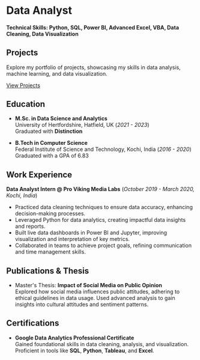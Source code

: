 # Data Analyst

#### Technical Skills: Python, SQL, Power BI, Advanced Excel, VBA, Data Cleaning, Data Visualization

## Projects
Explore my portfolio of projects, showcasing my skills in data analysis, machine learning, and data visualization.

[View Projects](projects.md)

## Education
- **M.Sc. in Data Science and Analytics**  
  University of Hertfordshire, Hatfield, UK (_2021 - 2023_)  
  Graduated with **Distinction**

- **B.Tech in Computer Science**  
  Federal Institute of Science and Technology, Kochi, India (_2016 - 2020_)  
  Graduated with a GPA of 6.83

## Work Experience
**Data Analyst Intern @ Pro Viking Media Labs** (_October 2019 - March 2020, Kochi, India_)  
- Practiced data cleaning techniques to ensure data accuracy, enhancing decision-making processes.
- Leveraged Python for data analytics, creating impactful data insights and reports.
- Built live data dashboards in Power BI and Jupyter, improving visualization and interpretation of key metrics.
- Collaborated in teams to achieve project goals, refining communication and time management skills.

## Publications & Thesis
- Master's Thesis: **Impact of Social Media on Public Opinion**  
  Explored how social media influences public attitudes, adhering to ethical guidelines in data usage. Used advanced analysis to gain insights into cultural attitudes and sentiment patterns.

## Certifications
- **Google Data Analytics Professional Certificate**  
  Gained foundational skills in data cleaning, analysis, and visualization. Proficient in tools like **SQL**, **Python**, **Tableau**, and **Excel**.


<div class="clear-float">
  <!-- The GitHub or other links displayed here will now appear below the image -->
</div>


